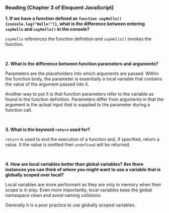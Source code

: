 ### Reading (Chapter 3 of Eloquent JavaScript)

**1. If we have a function defined as `function sayHello(){console.log("Hello!")}`, what is the difference between entering `sayHello` and `sayHello()` in the console?**

`sayHello` references the function definition and `sayHello()` invokes the function.

<br />

**2. What is the difference between function parameters and arguments?**

Parameters are the placeholders into which arguments are passed. Within the function body, the parameter is essentially a local variable that contains the value of the argument passed into it.

Another way to put it is that function parameters refer to the variable as found in the function definition. Parameters differ from arguments in that the argument is the actual input that is supplied to the parameter during a function call.

<br />

**3. What is the keyword `return` used for?**

`return` is used to end the execution of a function and, if specified, return a value. It the value is omitted then `undefined` will be returned.

<br />

**4. How are local variables better than global variables? Are there instances you can think of where you might want to use a variable that is globally scoped over local?**

Local variables are more performant as they are only in memory when their scope is in play. Even more importantly, local variables keep the global namespace clean and avoid naming collisions.

Generally it is a poor practice to use globally scoped variables.

<br />
